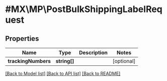 # #MX\MP\PostBulkShippingLabelRequest

## Properties

Name | Type | Description | Notes
------------ | ------------- | ------------- | -------------
**trackingNumbers** | **string[]** |  | [optional]


[[Back to Model list]](../) [[Back to API list]](../../Api/MX/MP) [[Back to README]](../../README.md)
